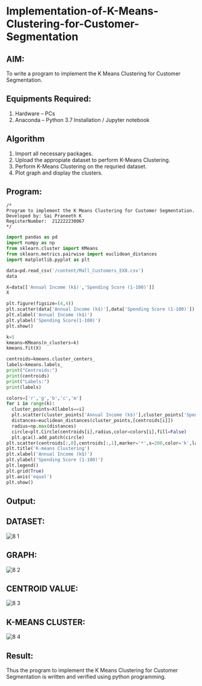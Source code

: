 # Implementation-of-K-Means-Clustering-for-Customer-Segmentation

## AIM:
To write a program to implement the K Means Clustering for Customer Segmentation.

## Equipments Required:
1. Hardware – PCs
2. Anaconda – Python 3.7 Installation / Jupyter notebook

## Algorithm
1. Import all necessary packages.
2. Upload the appropiate dataset to perform K-Means Clustering.
3. Perform K-Means Clustering on the requried dataset.
4. Plot graph and display the clusters.

## Program:
```
/*
Program to implement the K Means Clustering for Customer Segmentation.
Developed by: Sai Praneeth K
RegisterNumber:  212222230067
*/
```

```python
import pandas as pd
import numpy as np
from sklearn.cluster import KMeans
from sklearn.metrics.pairwise import euclidean_distances
import matplotlib.pyplot as plt

data=pd.read_csv('/content/Mall_Customers_EX8.csv')
data

X=data[['Annual Income (k$)','Spending Score (1-100)']]
X

plt.figure(figsize=(4,4))
plt.scatter(data['Annual Income (k$)'],data['Spending Score (1-100)'])
plt.xlabel('Annual Income (k$)')
plt.ylabel('Spending Score(1-100)')
plt.show()

k=5
kmeans=KMeans(n_clusters=k)
kmeans.fit(X)

centroids=kmeans.cluster_centers_
labels=kmeans.labels_
print("Centroids:")
print(centroids)
print("Labels:")
print(labels)

colors=['r','g','b','c','m']
for i in range(k):
  cluster_points=X[labels==i]
  plt.scatter(cluster_points['Annual Income (k$)'],cluster_points['Spending Score (1-100)'],color=colors[i],label=f'Cluster{i+1}')
  distances=euclidean_distances(cluster_points,[centroids[i]])
  radius=np.max(distances)
  circle=plt.Circle(centroids[i],radius,color=colors[i],fill=False)
  plt.gca().add_patch(circle)
plt.scatter(centroids[:,0],centroids[:,1],marker='*',s=200,color='k',label='Centroids')
plt.title('K-means Clustering')
plt.xlabel('Annual Income (k$)')
plt.ylabel('Spending Score (1-100)')
plt.legend()
plt.grid(True)
plt.axis('equal')
plt.show()
```

## Output:

## DATASET:

![8 1](https://github.com/SaiPraneeth04/Implementation-of-K-Means-Clustering-for-Customer-Segmentation/assets/119390353/d57c1954-87b7-4d6d-9b33-4b93832b2d19)


## GRAPH:

![8 2](https://github.com/SaiPraneeth04/Implementation-of-K-Means-Clustering-for-Customer-Segmentation/assets/119390353/fc83c204-5729-4168-9c2a-0a12b7349ba1)


## CENTROID VALUE:
![8 3](https://github.com/SaiPraneeth04/Implementation-of-K-Means-Clustering-for-Customer-Segmentation/assets/119390353/ee1984fd-36bb-47c0-a5a8-657cdc01669b)


## K-MEANS CLUSTER:

![8 4](https://github.com/SaiPraneeth04/Implementation-of-K-Means-Clustering-for-Customer-Segmentation/assets/119390353/e12d1f81-faa5-4508-882a-0a84f1444500)


## Result:
Thus the program to implement the K Means Clustering for Customer Segmentation is written and verified using python programming.

